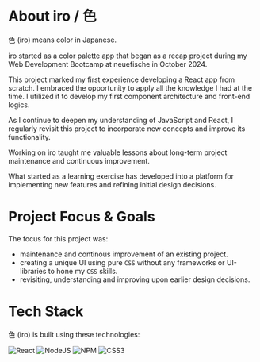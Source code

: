 # About iro / 色

色 (iro) means color in Japanese.

iro started as a color palette app that began as a recap project during my Web Development Bootcamp at neuefische in October 2024.

This project marked my first experience developing a React app from scratch. I embraced the opportunity to apply all the knowledge I had at the time. I utilized it to develop my first component architecture and front-end logics.

As I continue to deepen my understanding of JavaScript and React, I regularly revisit this project to incorporate new concepts and improve its functionality.

Working on iro taught me valuable lessons about long-term project maintenance and continuous improvement.

What started as a learning exercise has developed into a platform for implementing new features and refining initial design decisions.

# Project Focus & Goals

The focus for this project was:

- maintenance and continous improvement of an existing project.
- creating a unique UI using pure `CSS` without any frameworks or UI-libraries to hone my `CSS` skills.
- revisiting, understanding and improving upon earlier design decisions.

# Tech Stack

色 (iro) is built using these technologies:

![React](https://img.shields.io/badge/react-%2320232a.svg?style=for-the-badge&logo=react&logoColor=%2361DAFB) ![NodeJS](https://img.shields.io/badge/node.js-6DA55F?style=for-the-badge&logo=node.js&logoColor=white) ![NPM](https://img.shields.io/badge/NPM-%23CB3837.svg?style=for-the-badge&logo=npm&logoColor=white) ![CSS3](https://img.shields.io/badge/css3-%231572B6.svg?style=for-the-badge&logo=css3&logoColor=white)
